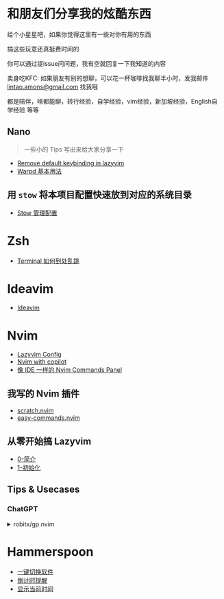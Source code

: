 # 和朋友们分享我的炫酷东西

给个小星星吧，如果你觉得这里有一些对你有用的东西

搞这些玩意还真挺费时间的

你可以通过提issue问问题，我有空就回复一下我知道的内容

卖身吃KFC: 如果朋友有别的想聊，可以花一杯咖啡找我聊半小时，发我邮件 lintao.amons@gmail.com 找我哦

都是陪伴，啥都能聊，转行经验，自学经验，vim经验，新加坡经验，English自学经验 等等

## Nano
> 一些小的 Tips 写出来给大家分享一下

- [Remove default keybinding in lazyvim](./nano/remove-default-keybinding-in-lazyvim.md)
- [Warpd 基本用法](./nano/warpd.md)

## 用 `stow` 将本项目配置快速放到对应的系统目录

- [Stow 管理配置](https://www.bilibili.com/video/BV18u41167xT/)

# Zsh

- [Terminal 如何到处乱跳](https://www.bilibili.com/video/BV1SL411977V/?share_source=copy_web&vd_source=b47bb912e09be24910f4ffaad92dba1b)

# Ideavim

- [Ideavim](https://www.bilibili.com/video/BV115411X7i4/?share_source=copy_web&vd_source=b47bb912e09be24910f4ffaad92dba1b)

# Nvim

- [Lazyvim Config](https://github.com/LintaoAmons/CoolStuffes/tree/main/lazyvim/.config/nvim)
- [Nvim with copilot](https://www.bilibili.com/video/BV1eL41187cw/)
- [像 IDE 一样的 Nvim Commands Panel](https://www.bilibili.com/video/BV1rm4y187oP)

## 我写的 Nvim 插件

- [scratch.nvim](https://github.com/LintaoAmons/scratch.nvim)
- [easy-commands.nvim](https://github.com/LintaoAmons/easy-commands.nvim)

## 从零开始搞 Lazyvim

- [0-简介](https://www.bilibili.com/video/BV1fz4y1s7pF/?vd_source=639d5b733ab07affadbfaaaf718f8b2a)
- [1-初始化](https://www.bilibili.com/video/BV1Fx4y19754/?vd_source=639d5b733ab07affadbfaaaf718f8b2a)

## Tips & Usecases

### ChatGPT
<details>
<summary>robitx/gp.nvim</summary>

![show](https://github.com/LintaoAmons/CoolStuffes/assets/95092244/5eff1989-5e5f-4884-88f0-5d61e4c1b1ca)

</details>

# Hammerspoon

- [一键切换软件](https://www.bilibili.com/video/BV1nx4y1d7yD)
- [倒计时提醒](https://www.bilibili.com/video/BV1jM411g71R/)
- [显示当前时间](https://www.bilibili.com/video/BV1fF411j7Lf)
